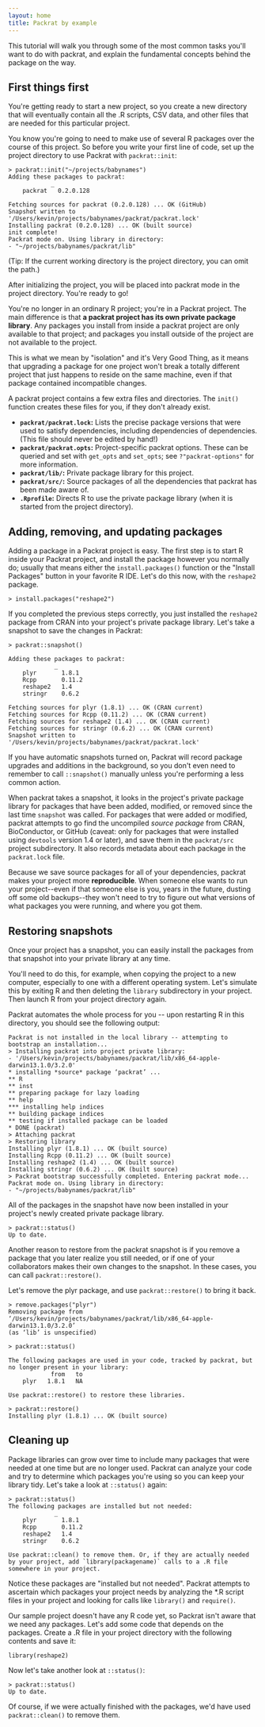 ```yaml
---
layout: home
title: Packrat by example
---
```


This tutorial will walk you through some of the most common tasks you'll want
to do with packrat, and explain the fundamental concepts behind the package on
the way.

## First things first

You're getting ready to start a new project, so you create a new directory that
will eventually contain all the .R scripts, CSV data, and other files that are
needed for this particular project.

You know you're going to need to make use of several R packages over the course
of this project. So before you write your first line of code, set up the
project directory to use Packrat with `packrat::init`:

    > packrat::init("~/projects/babynames")
    Adding these packages to packrat:
                _         
        packrat   0.2.0.128

    Fetching sources for packrat (0.2.0.128) ... OK (GitHub)
    Snapshot written to '/Users/kevin/projects/babynames/packrat/packrat.lock'
    Installing packrat (0.2.0.128) ... OK (built source)
    init complete!
    Packrat mode on. Using library in directory:
    - "~/projects/babynames/packrat/lib" 

(Tip: If the current working directory is the project directory, you can omit
the path.)

After initializing the project, you will be placed into packrat mode in the
project directory. You're ready to go!

You're no longer in an ordinary R project; you're in a Packrat project. The
main difference is that **a packrat project has its own private package
library**. Any packages you install from inside a packrat project are only
available to that project; and packages you install outside of the project are
not available to the project.

This is what we mean by "isolation" and it's Very Good Thing, as it means that
upgrading a package for one project won't break a totally different project
that just happens to reside on the same machine, even if that package contained
incompatible changes.

A packrat project contains a few extra files and directories. The `init()`
function creates these files for you, if they don't already exist.

* **`packrat/packrat.lock`:** Lists the precise package versions that were used
  to satisfy dependencies, including dependencies of dependencies. (This file
  should never be edited by hand!)
* **`packrat/packrat.opts`:** Project-specific packrat options. These can be
  queried and set with `get_opts` and `set_opts`; see `?"packrat-options"` for
  more information.
* **`packrat/lib/`:** Private package library for this project.
* **`packrat/src/`:** Source packages of all the dependencies that packrat has
  been made aware of.
* **`.Rprofile`:** Directs R to use the private package library (when it is
  started from the project directory).

## Adding, removing, and updating packages

Adding a package in a Packrat project is easy. The first step is to start R
inside your Packrat project, and install the package however you normally do;
usually that means either the `install.packages()` function or the "Install
Packages" button in your favorite R IDE. Let's do this now, with the `reshape2`
package.

    > install.packages("reshape2")

If you completed the previous steps correctly, you just installed the
`reshape2` package from CRAN into your project's private package library. Let's
take a snapshot to save the changes in Packrat:

    > packrat::snapshot()

    Adding these packages to packrat:
                 _       
        plyr       1.8.1 
        Rcpp       0.11.2
        reshape2   1.4   
        stringr    0.6.2 

    Fetching sources for plyr (1.8.1) ... OK (CRAN current)
    Fetching sources for Rcpp (0.11.2) ... OK (CRAN current)
    Fetching sources for reshape2 (1.4) ... OK (CRAN current)
    Fetching sources for stringr (0.6.2) ... OK (CRAN current)
    Snapshot written to '/Users/kevin/projects/babynames/packrat/packrat.lock'

If you have automatic snapshots turned on, Packrat will record package upgrades
and additions in the background, so you don't even need to remember to call
`::snapshot()` manually unless you're performing a less common action.

When packrat takes a snapshot, it looks in the project's private package
library for packages that have been added, modified, or removed since the last
time `snapshot` was called. For packages that were added or modified, packrat
attempts to go find the uncompiled _source package_ from CRAN, BioConductor, or
GitHub (caveat: only for packages that were installed using `devtools` version
1.4 or later), and save them in the `packrat/src` project subdirectory. It
also records metadata about each package in the `packrat.lock` file.

Because we save source packages for all of your dependencies, packrat makes
your project more **reproducible**. When someone else wants to run your
project--even if that someone else is you, years in the future, dusting off
some old backups--they won't need to try to figure out what versions of what
packages you were running, and where you got them.

## Restoring snapshots

Once your project has a snapshot, you can easily install the packages from that
snapshot into your private library at any time.

You'll need to do this, for example, when copying the project to a new
computer, especially to one with a different operating system. Let's simulate
this by exiting R and then deleting the `library` subdirectory in your project.
Then launch R from your project directory again.

Packrat automates the whole process for you -- upon restarting R in this
directory, you should see the following output:

    Packrat is not installed in the local library -- attempting to bootstrap an installation...
    > Installing packrat into project private library:
    - '/Users/kevin/projects/babynames/packrat/lib/x86_64-apple-darwin13.1.0/3.2.0'
    * installing *source* package ‘packrat’ ...
    ** R
    ** inst
    ** preparing package for lazy loading
    ** help
    *** installing help indices
    ** building package indices
    ** testing if installed package can be loaded
    * DONE (packrat)
    > Attaching packrat
    > Restoring library
    Installing plyr (1.8.1) ... OK (built source)
    Installing Rcpp (0.11.2) ... OK (built source)
    Installing reshape2 (1.4) ... OK (built source)
    Installing stringr (0.6.2) ... OK (built source)
    > Packrat bootstrap successfully completed. Entering packrat mode...
    Packrat mode on. Using library in directory:
    - "~/projects/babynames/packrat/lib"


All of the packages in the snapshot have now been installed in your project's
newly created private package library.

    > packrat::status()
    Up to date.

Another reason to restore from the packrat snapshot is if you remove a package
that you later realize you still needed, or if one of your collaborators makes
their own changes to the snapshot. In these cases, you can call
`packrat::restore()`.

Let's remove the plyr package, and use `packrat::restore()` to bring it back.

    > remove.packages("plyr")
    Removing package from ‘/Users/kevin/projects/babynames/packrat/lib/x86_64-apple-darwin13.1.0/3.2.0’
    (as ‘lib’ is unspecified)

    > packrat::status()

    The following packages are used in your code, tracked by packrat, but no longer present in your library:
                from   to
        plyr   1.8.1   NA

    Use packrat::restore() to restore these libraries.

    > packrat::restore()
    Installing plyr (1.8.1) ... OK (built source)

## Cleaning up

Package libraries can grow over time to include many packages that were needed
at one time but are no longer used. Packrat can analyze your code and try to
determine which packages you're using so you can keep your library tidy. Let's
take a look at `::status()` again:

    > packrat::status()
    The following packages are installed but not needed:
                 _       
        plyr       1.8.1 
        Rcpp       0.11.2
        reshape2   1.4   
        stringr    0.6.2 

    Use packrat::clean() to remove them. Or, if they are actually needed
    by your project, add `library(packagename)` calls to a .R file
    somewhere in your project.

Notice these packages are "installed but not needed". Packrat attempts to
ascertain which packages your project needs by analyzing the \*.R script files
in your project and looking for calls like `library()` and `require()`. 

Our sample project doesn't have any R code yet, so Packrat isn't aware that we
need any packages. Let's add some code that depends on the packages. Create a
.R file in your project directory with the following contents and save it:

    library(reshape2)

Now let's take another look at `::status()`:

    > packrat::status()
    Up to date.

Of course, if we were actually finished with the packages, we'd have used
`packrat::clean()` to remove them.



